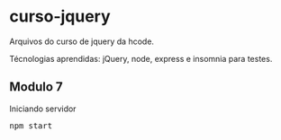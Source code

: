 # curso-jquery
Arquivos do curso de jquery da hcode.

Técnologias aprendidas: jQuery, node, express e insomnia para testes.

## Modulo 7
Iniciando servidor
<pre>npm start</pre>

